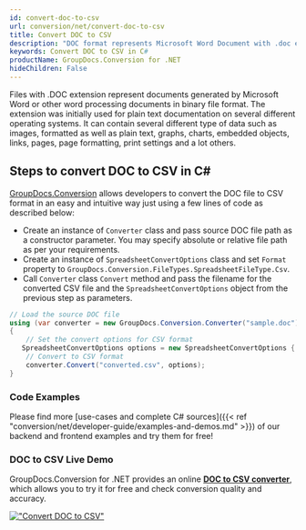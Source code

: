 ```yaml
---
id: convert-doc-to-csv
url: conversion/net/convert-doc-to-csv
title: Convert DOC to CSV
description: "DOC format represents Microsoft Word Document with .doc extension. Learn how to convert DOC to CSV file programmatically in C# language using GroupDocs.Conversion for .NET library."
keywords: Convert DOC to CSV in C#
productName: GroupDocs.Conversion for .NET
hideChildren: False
---
```


Files with .DOC extension represent documents generated by Microsoft Word or other word processing documents in binary file format. The extension was initially used for plain text documentation on several different operating systems. It can contain several different type of data such as images, formatted as well as plain text, graphs, charts, embedded objects, links, pages, page formatting, print settings and a lot others.

## Steps to convert DOC to CSV in C#

[GroupDocs.Conversion](https://products.groupdocs.com/conversion/net) allows developers to convert the DOC file to CSV format in an easy and intuitive way just using a few lines of code as described below:

* Create an instance of `Converter` class and pass source DOC file path as a constructor parameter. You may specify absolute or relative file path as per your requirements. 
* Create an instance of `SpreadsheetConvertOptions` class and set `Format` property to `GroupDocs.Conversion.FileTypes.SpreadsheetFileType.Csv`.
* Call `Converter` class `Convert` method and pass the filename for the converted CSV file and the `SpreadsheetConvertOptions` object from the previous step as parameters.

```csharp
// Load the source DOC file
using (var converter = new GroupDocs.Conversion.Converter("sample.doc"))
{
    // Set the convert options for CSV format
   SpreadsheetConvertOptions options = new SpreadsheetConvertOptions { Format = GroupDocs.Conversion.FileTypes.SpreadsheetFileType.Csv };
    // Convert to CSV format
    converter.Convert("converted.csv", options);
}
```

### Code Examples

Please find more [use-cases and complete C# sources]({{< ref "conversion/net/developer-guide/examples-and-demos.md" >}}) of our backend and frontend examples and try them for free!

### DOC to CSV Live Demo

GroupDocs.Conversion for .NET provides an online [**DOC to CSV converter**](https://products.groupdocs.app/conversion/doc-to-csv), which allows you to try it for free and check conversion quality and accuracy.

[!["Convert DOC to CSV"](conversion/net/images/convert-to-csv/convert-doc-to-csv.png)](https://products.groupdocs.app/conversion/doc-to-csv)